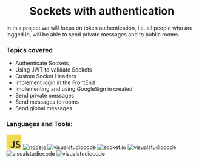 <h1 align="center">Sockets with authentication</h1>
<p>
In this project we will focus on token authentication, i.e. all people who are logged in, will be able to send private messages and to public rooms.
</p>

### Topics covered

* Authenticate Sockets
* Using JWT to validate Sockets
* Custom Socket Headers
* Implement login in the FrontEnd
* Implementing and using GoogleSign in created
* Send private messages
* Send messages to rooms
* Send global messages

<h3 align="left">Languages and Tools:</h3>

<a href="https://developer.mozilla.org/en-US/docs/Web/JavaScript" target="_blank" rel="noreferrer"> <img src="https://raw.githubusercontent.com/devicons/devicon/master/icons/javascript/javascript-original.svg" alt="javascript" width="40" height="40"/> </a>
<a href="https://nodejs.org" target="_blank" rel="noreferrer"> <img src="https://user-images.githubusercontent.com/64670953/199874785-c7db3cfb-760a-4156-afb2-79954f5fcf12.png" alt="nodejs" width="40" height="40"/> </a>
<img src="https://user-images.githubusercontent.com/64670953/177218510-1abd1b80-4f8f-4747-bed1-686a615a951a.svg" alt="visualstudiocode" width="40" height="40"/> </a>
<img src="https://cdn.jsdelivr.net/gh/devicons/devicon/icons/socketio/socketio-original.svg" alt="socket.io" width="40" height="40"/>
<img src="https://cdn.jsdelivr.net/gh/devicons/devicon/icons/css3/css3-original.svg" alt="visualstudiocode" width="40" height="40"/>
<img src="https://cdn.jsdelivr.net/gh/devicons/devicon/icons/html5/html5-original.svg" alt="visualstudiocode" width="40" height="40"/>
<img src="https://cdn.jsdelivr.net/gh/devicons/devicon/icons/bootstrap/bootstrap-original.svg" alt="visualstudiocode" width="40" height="40"/>

